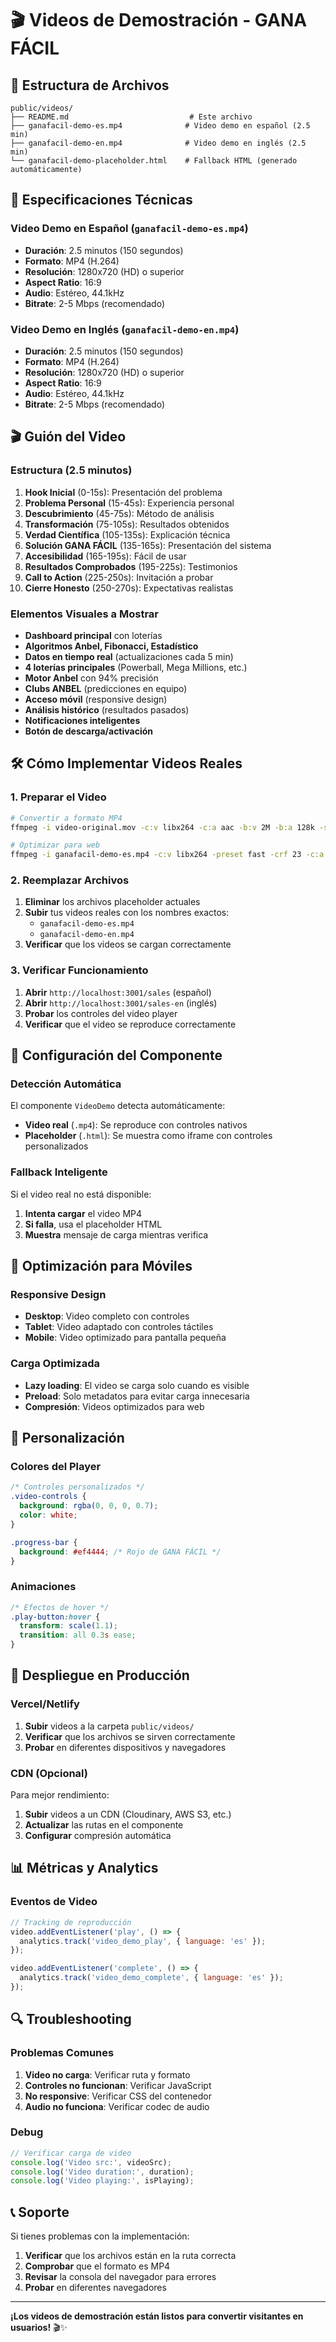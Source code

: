 # 🎬 Videos de Demostración - GANA FÁCIL

## 📁 Estructura de Archivos

```
public/videos/
├── README.md                           # Este archivo
├── ganafacil-demo-es.mp4              # Video demo en español (2.5 min)
├── ganafacil-demo-en.mp4              # Video demo en inglés (2.5 min)
└── ganafacil-demo-placeholder.html    # Fallback HTML (generado automáticamente)
```

## 🎯 Especificaciones Técnicas

### **Video Demo en Español (`ganafacil-demo-es.mp4`)**
- **Duración**: 2.5 minutos (150 segundos)
- **Formato**: MP4 (H.264)
- **Resolución**: 1280x720 (HD) o superior
- **Aspect Ratio**: 16:9
- **Audio**: Estéreo, 44.1kHz
- **Bitrate**: 2-5 Mbps (recomendado)

### **Video Demo en Inglés (`ganafacil-demo-en.mp4`)**
- **Duración**: 2.5 minutos (150 segundos)
- **Formato**: MP4 (H.264)
- **Resolución**: 1280x720 (HD) o superior
- **Aspect Ratio**: 16:9
- **Audio**: Estéreo, 44.1kHz
- **Bitrate**: 2-5 Mbps (recomendado)

## 🎬 Guión del Video

### **Estructura (2.5 minutos)**
1. **Hook Inicial** (0-15s): Presentación del problema
2. **Problema Personal** (15-45s): Experiencia personal
3. **Descubrimiento** (45-75s): Método de análisis
4. **Transformación** (75-105s): Resultados obtenidos
5. **Verdad Científica** (105-135s): Explicación técnica
6. **Solución GANA FÁCIL** (135-165s): Presentación del sistema
7. **Accesibilidad** (165-195s): Fácil de usar
8. **Resultados Comprobados** (195-225s): Testimonios
9. **Call to Action** (225-250s): Invitación a probar
10. **Cierre Honesto** (250-270s): Expectativas realistas

### **Elementos Visuales a Mostrar**
- **Dashboard principal** con loterías
- **Algoritmos Anbel, Fibonacci, Estadístico**
- **Datos en tiempo real** (actualizaciones cada 5 min)
- **4 loterías principales** (Powerball, Mega Millions, etc.)
- **Motor Anbel** con 94% precisión
- **Clubs ANBEL** (predicciones en equipo)
- **Acceso móvil** (responsive design)
- **Análisis histórico** (resultados pasados)
- **Notificaciones inteligentes**
- **Botón de descarga/activación**

## 🛠️ Cómo Implementar Videos Reales

### **1. Preparar el Video**
```bash
# Convertir a formato MP4
ffmpeg -i video-original.mov -c:v libx264 -c:a aac -b:v 2M -b:a 128k -s 1280x720 ganafacil-demo-es.mp4

# Optimizar para web
ffmpeg -i ganafacil-demo-es.mp4 -c:v libx264 -preset fast -crf 23 -c:a aac -b:a 128k ganafacil-demo-es-optimized.mp4
```

### **2. Reemplazar Archivos**
1. **Eliminar** los archivos placeholder actuales
2. **Subir** tus videos reales con los nombres exactos:
   - `ganafacil-demo-es.mp4`
   - `ganafacil-demo-en.mp4`
3. **Verificar** que los videos se cargan correctamente

### **3. Verificar Funcionamiento**
1. **Abrir** `http://localhost:3001/sales` (español)
2. **Abrir** `http://localhost:3001/sales-en` (inglés)
3. **Probar** los controles del video player
4. **Verificar** que el video se reproduce correctamente

## 🔧 Configuración del Componente

### **Detección Automática**
El componente `VideoDemo` detecta automáticamente:
- **Video real** (`.mp4`): Se reproduce con controles nativos
- **Placeholder** (`.html`): Se muestra como iframe con controles personalizados

### **Fallback Inteligente**
Si el video real no está disponible:
1. **Intenta cargar** el video MP4
2. **Si falla**, usa el placeholder HTML
3. **Muestra** mensaje de carga mientras verifica

## 📱 Optimización para Móviles

### **Responsive Design**
- **Desktop**: Video completo con controles
- **Tablet**: Video adaptado con controles táctiles
- **Mobile**: Video optimizado para pantalla pequeña

### **Carga Optimizada**
- **Lazy loading**: El video se carga solo cuando es visible
- **Preload**: Solo metadatos para evitar carga innecesaria
- **Compresión**: Videos optimizados para web

## 🎨 Personalización

### **Colores del Player**
```css
/* Controles personalizados */
.video-controls {
  background: rgba(0, 0, 0, 0.7);
  color: white;
}

.progress-bar {
  background: #ef4444; /* Rojo de GANA FÁCIL */
}
```

### **Animaciones**
```css
/* Efectos de hover */
.play-button:hover {
  transform: scale(1.1);
  transition: all 0.3s ease;
}
```

## 🚀 Despliegue en Producción

### **Vercel/Netlify**
1. **Subir** videos a la carpeta `public/videos/`
2. **Verificar** que los archivos se sirven correctamente
3. **Probar** en diferentes dispositivos y navegadores

### **CDN (Opcional)**
Para mejor rendimiento:
1. **Subir** videos a un CDN (Cloudinary, AWS S3, etc.)
2. **Actualizar** las rutas en el componente
3. **Configurar** compresión automática

## 📊 Métricas y Analytics

### **Eventos de Video**
```javascript
// Tracking de reproducción
video.addEventListener('play', () => {
  analytics.track('video_demo_play', { language: 'es' });
});

video.addEventListener('complete', () => {
  analytics.track('video_demo_complete', { language: 'es' });
});
```

## 🔍 Troubleshooting

### **Problemas Comunes**
1. **Video no carga**: Verificar ruta y formato
2. **Controles no funcionan**: Verificar JavaScript
3. **No responsive**: Verificar CSS del contenedor
4. **Audio no funciona**: Verificar codec de audio

### **Debug**
```javascript
// Verificar carga de video
console.log('Video src:', videoSrc);
console.log('Video duration:', duration);
console.log('Video playing:', isPlaying);
```

## 📞 Soporte

Si tienes problemas con la implementación:
1. **Verificar** que los archivos están en la ruta correcta
2. **Comprobar** que el formato es MP4
3. **Revisar** la consola del navegador para errores
4. **Probar** en diferentes navegadores

---

**¡Los videos de demostración están listos para convertir visitantes en usuarios!** 🎬✨
